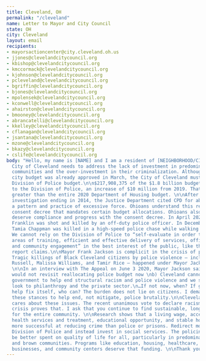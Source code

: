 ```yaml
---
title: Cleveland, OH
permalink: "/cleveland"
name: Letter to Mayor and City Council
state: OH
city: Cleveland
layout: email
recipients:
- mayorsactioncenter@city.cleveland.oh.us
- jjones@clevelandcitycouncil.org
- kbishop@clevelandcitycouncil.org
- kmccormack@clevelandcitycouncil.org
- kjohnson@clevelandcitycouncil.org
- pcleveland@clevelandcitycouncil.org
- bgriffin@clevelandcitycouncil.org
- bjones@clevelandcitycouncil.org
- mpolensek@clevelandcitycouncil.org
- kconwell@clevelandcitycouncil.org
- ahairston@clevelandcitycouncil.org
- bmooney@clevelandcitycouncil.org
- abrancatelli@clevelandcitycouncil.org
- kkelley@clevelandcitycouncil.org
- cflanagan@clevelandcitycouncil.org
- jsantana@clevelandcitycouncil.org
- mzone@clevelandcitycouncil.org
- bkazy@clevelandcitycouncil.org
- cslife@clevelandcitycouncil.org
body: "Hello, my name is [NAME] and I am a resident of [NEIGHBORHOOD/CITY].\n\nThe
  City of Cleveland needs to address the lack of investment in predominantly Black
  communities and the over-investment in their criminalization. Although the 2020
  city budget was already approved in March, the City of Cleveland must reduce its
  Division of Police budget.\n\n$217,908,375 of the $1.8 billion budget is allocated
  to the Division of Police, an increase of $10 million from 2019. That increase is
  greater than the entire 2020 Department of Housing budget. \n\nAfter a two year
  investigation ending in 2014, the Justice Department cited CPD for abuse due to
  a pattern and practice of excessive force. Ohioans understand this resulted in a
  consent decree that mandates certain budget allocations. Ohioans also expect and
  deserve compliance and progress with the consent decree. In April 2020, Desmond
  Franklin was shot and killed by an off-duty police officer. In December 2019, 13-year-old
  Tamia Chappman was killed in a high-speed police chase while walking to the library.
  We cannot rely on the Division of Police to “self-evaluate in order to improve in
  areas of training, efficient and effective delivery of services, officer safety,
  and community engagement” in the best interest of the public, like the staffing
  report claims.\n\nMayor Frank Jackson is complicit in the crisis of police brutality.
  Tragic killings of Black Cleveland citizens by police violence — including Timothy
  Russell, Malissa Williams, and Tamir Rice — happened under Mayor Jackson’s tenure.
  \n\nIn an interview with The Appeal on June 3 2020, Mayor Jackson said: \na) he
  would not revisit reallocating police budget now \nb) Cleveland cannot rely on the
  government to help end structural racism and police violence and we should instead
  look to philanthropy and the private sector.\n…If not now, when? If government can’t
  help fix itself, who can? The burden does not lie on citizens. I demand you reconsider
  these stances to help end, not mitigate, police brutality.\n\nCleveland City Council
  cares about these issues. The recent unanimous vote to declare racism a public health
  crisis proves that. I ask that you continue to find sustainable, long-term change
  for the entire community. \n\nResearch shows that a living wage, access to holistic
  health services and treatment, educational opportunity, and stable housing are far
  more successful at reducing crime than police or prisons. Redirect money from the
  Division of Police and instead invest in social services. The policing budget can
  be better spent on quality of life for all, particularly in predominantly Black
  and brown communities. Programs like education, housing, healthcare, cooperative
  businesses, and community centers deserve that funding. \n\nThank you.\n"
---
```


